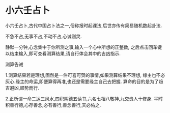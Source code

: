 # 小六壬占卜
小六壬占卜,古代中国占卜法之一,俗称报时起课法,后世亦传有简易随机数起卦法.

不急不占,无事不占,不动不占,心诚则灵.

静默一分钟,心念集中于你所测之事,输入一个心中所想的正整数,
之后点击回车键以结束输入,即可查看测算结果,请自行体会其中的吉凶指示.

测算告诫

1.测算结果若是理想,固然是一件可喜可贺的事情,如果测算结果不理想,
缘主也不必灰心.缘主的命运,即便算得再准,也还是需要缘主自己去把握.
算命的目的是为了趋吉避凶,顺势而行.

2.正所谓一命二运三风水,四积阴德五读书,六名七相八敬神,九交贵人十修身.
平时积善行德,心存善念,必有善行,善念善行,天必佑之.
